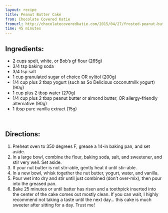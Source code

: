 ```yaml
---
layout: recipe
title: Peanut Butter Cake
from: Chocolate Covered Katie
fromurl: http://chocolatecoveredkatie.com/2015/04/27/frosted-peanut-butter-snack-cake/
time: 45 minutes
---
```


Ingredients:
------------

* 2 cups spelt, white, or Bob’s gf flour (265g)
* 3/4 tsp baking soda
* 3/4 tsp salt
* 1 cup granulated sugar of choice OR xylitol (200g)
* 1/4 cup plus 2 tbsp yogurt (such as So Delicious coconutmilk yogurt) (90g)
* 1 cup plus 2 tbsp water (270g)
* 1/4 cup plus 2 tbsp peanut butter or almond butter, OR allergy-friendly alternative (90g)
* 1 tbsp pure vanilla extract (15g)


<br>

Directions:
-----------

1. Preheat oven to 350 degrees F, grease a 14-in baking pan, and set aside. 
2. In a large bowl, combine the flour, baking soda, salt, and sweetener, and stir very well. Set aside. 
3. If your nut butter is not stir-able, gently heat it until stir-able. 
4. In a new bowl, whisk together the nut butter, yogurt, water, and vanilla. 
5. Pour wet into dry and stir until just combined (don’t over-mix), then pour into the greased pan. 
6. Bake 25 minutes or until batter has risen and a toothpick inserted into the center of the cake comes out mostly clean. If you can wait, I highly recommend not taking a taste until the next day… this cake is much sweeter after sitting for a day. Trust me!
